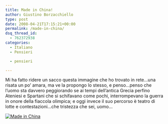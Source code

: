 ```yaml
---
title: Made in China!
author: Giustino Borzacchiello
type: post
date: 2008-04-21T17:15:21+00:00
permalink: /made-in-china/
dsq_thread_id:
  - 762372938
categories:
  - Italiano
  - Pensieri

  - pensieri

---
```

Mi ha fatto ridere un sacco questa immagine che ho trovato in rete&#8230;una risata un po&#8217; amara, ma ve la propongo lo stesso, e penso&#8230;penso che l&#8217;uomo sta davvero peggiorando se ai tempi dell&#8217;antica Grecia perfino Ateniesi e Spartani che si schifavano come pochi, interrompevano la guerra in onore della fiaccola olimpica; e oggi invece il suo percorso è teatro di lotte e contestazioni&#8230;che tristezza che sei, uomo&#8230;

[<img src="https://i2.wp.com/giustino.blog/wp-content/uploads/2008/04/madeinchina.jpg?w=1100" alt="Made in China" data-recalc-dims="1" />][1]

 [1]: https://i0.wp.com/jubstuff.netsons.org/wp-content/madeinchina.jpg "Made in China"